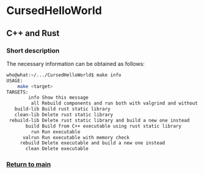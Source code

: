 # CursedHelloWorld
## C++ and Rust
### Short description
The necessary information can be obtained as follows:
```sh
who@what:~/.../CursedHelloWorld$ make info
USAGE:
    make <target>
TARGETS:
        info Show this message                                           
         all Rebuild components and run both with valgrind and without   
   build-lib Build rust static library                                   
   clean-lib Delete rust static library                                  
 rebuild-lib Delete rust static library and build a new one instead      
       build Build from C++ executable using rust static library         
         run Run executable                                              
      valrun Run executable with memory check                            
     rebuild Delete executable and build a new one instead               
       clean Delete executable
```
### [Return to main](https://github.com/NikolayB800H/CursedHelloWorld)
